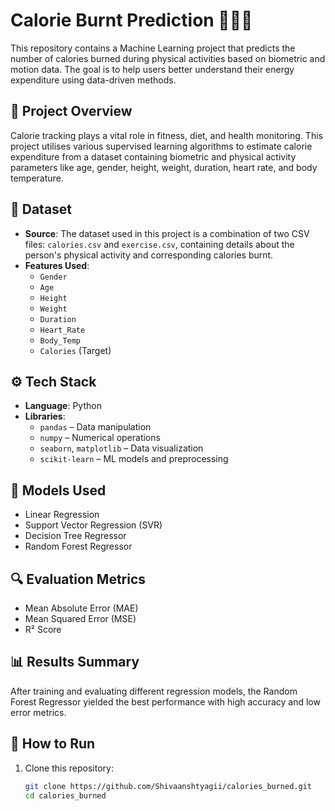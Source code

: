 # Calorie Burnt Prediction 🏋️‍♂️🔥

This repository contains a Machine Learning project that predicts the number of calories burned during physical activities based on biometric and motion data. The goal is to help users better understand their energy expenditure using data-driven methods.

## 📌 Project Overview

Calorie tracking plays a vital role in fitness, diet, and health monitoring. This project utilises various supervised learning algorithms to estimate calorie expenditure from a dataset containing biometric and physical activity parameters like age, gender, height, weight, duration, heart rate, and body temperature.

## 📁 Dataset

- **Source**: The dataset used in this project is a combination of two CSV files: `calories.csv` and `exercise.csv`, containing details about the person's physical activity and corresponding calories burnt.
- **Features Used**:
  - `Gender`
  - `Age`
  - `Height`
  - `Weight`
  - `Duration`
  - `Heart_Rate`
  - `Body_Temp`
  - `Calories` (Target)

## ⚙️ Tech Stack

- **Language**: Python
- **Libraries**:
  - `pandas` – Data manipulation
  - `numpy` – Numerical operations
  - `seaborn`, `matplotlib` – Data visualization
  - `scikit-learn` – ML models and preprocessing

## 🧠 Models Used

- Linear Regression
- Support Vector Regression (SVR)
- Decision Tree Regressor
- Random Forest Regressor

## 🔍 Evaluation Metrics

- Mean Absolute Error (MAE)
- Mean Squared Error (MSE)
- R² Score

## 📊 Results Summary

After training and evaluating different regression models, the Random Forest Regressor yielded the best performance with high accuracy and low error metrics.

## 🚀 How to Run

1. Clone this repository:
   ```bash
   git clone https://github.com/Shivaanshtyagii/calories_burned.git
   cd calories_burned
